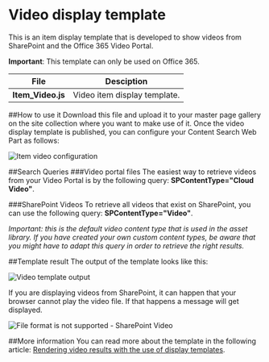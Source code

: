 # Video display template

This is an item display template that is developed to show videos from SharePoint and the Office 365 Video Portal.

**Important**: This template can only be used on Office 365.

File | Desciption
--- | ---
__Item_Video.js__ | Video item display template.

##How to use it
Download this file and upload it to your master page gallery on the site collection where you want to make use of it. Once the video display template is published, you can configure your Content Search Web Part as follows:

![Item video configuration](http://cdn-eliostruyf.azureedge.net/wp-content/uploads/2016/04/snip_20160422122745-300x174.png)

##Search Queries
###Video portal files
The easiest way to retrieve videos from your Video Portal is by the following query: **SPContentType="Cloud Video"**.

###SharePoint Videos
To retrieve all videos that exist on SharePoint, you can use the following query: **SPContentType="Video"**.

*Important: this is the default video content type that is used in the asset library. If you have created your own custom content types, be aware that you might have to adapt this query in order to retrieve the right results.*

##Template result
The output of the template looks like this:

![Video template output](http://cdn-eliostruyf.azureedge.net/wp-content/uploads/2016/04/snip_20160422141117-229x300.png)

If you are displaying videos from SharePoint, it can happen that your browser cannot play the video file. If that happens a message will get displayed.

![File format is not supported - SharePoint Video](http://cdn-eliostruyf.azureedge.net/wp-content/uploads/2016/04/042116_1851_Renderingvi8.png)

##More information
You can read more about the template in the following article: [Rendering video results with the use of display templates](http://www.eliostruyf.com/rendering-video-results-with-the-use-of-display-templates/ "Rendering video results with the use of display templates").